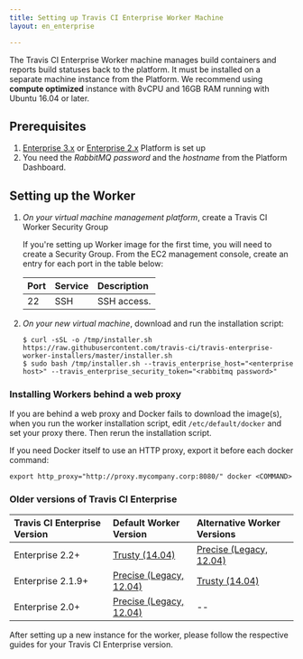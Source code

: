 ```yaml
---
title: Setting up Travis CI Enterprise Worker Machine
layout: en_enterprise

---
```


The Travis CI Enterprise Worker machine manages build containers and reports build
statuses back to the platform. It must be installed on a separate machine
instance from the Platform. We recommend using **compute optimized** instance 
with 8vCPU and 16GB RAM running with Ubuntu 16.04 or later.

## Prerequisites 
1. [Enterprise 3.x](/user/enterprise/tcie-3.x-setting-up-travis-ci-enterprise/#1-setting-up-enterprise-platform) or [Enterprise 2.x](/user/enterprise/setting-up-travis-ci-enterprise/#1-setting-up-enterprise-platform-virtual-machine) Platform is set up
2. You need the *RabbitMQ password* and the *hostname* from the Platform Dashboard.

## Setting up the Worker

1. *On your virtual machine management platform*, create a Travis CI Worker Security Group

    If you're setting up Worker image for the first time, you will need to create
    a Security Group. From the EC2 management console, create an entry for
    each port in the table below:

    | Port | Service | Description |
    |:-----|:--------|:------------|
    | 22   | SSH     | SSH access. |

1. *On your new virtual machine*, download and run the installation script:

    ```
    $ curl -sSL -o /tmp/installer.sh https://raw.githubusercontent.com/travis-ci/travis-enterprise-worker-installers/master/installer.sh
    $ sudo bash /tmp/installer.sh --travis_enterprise_host="<enterprise host>" --travis_enterprise_security_token="<rabbitmq password>"
    ```

### Installing Workers behind a web proxy

If you are behind a web proxy and Docker fails to download the image(s), when you run the worker installation script, edit `/etc/default/docker` and set your proxy there.
Then rerun the installation script.  

If you need Docker itself to use an HTTP proxy, export it before each docker command:

```
export http_proxy="http://proxy.mycompany.corp:8080/" docker <COMMAND>
```

### Older versions of Travis CI Enterprise

| Travis CI Enterprise Version | Default Worker Version                               | Alternative Worker Versions                          |
|:-----------------------------|:-----------------------------------------------------|:-----------------------------------------------------|
| Enterprise 2.2+              | [Trusty (14.04)](/user/enterprise/trusty/)           | [Precise (Legacy, 12.04)](/user/enterprise/precise/) |
| Enterprise 2.1.9+            | [Precise (Legacy, 12.04)](/user/enterprise/precise/) | [Trusty (14.04)](/user/enterprise/trusty/)           |
| Enterprise 2.0+              | [Precise (Legacy, 12.04)](/user/enterprise/precise/) | --                                                   |

After setting up a new instance for the worker, please follow the respective guides for your Travis CI Enterprise version.
